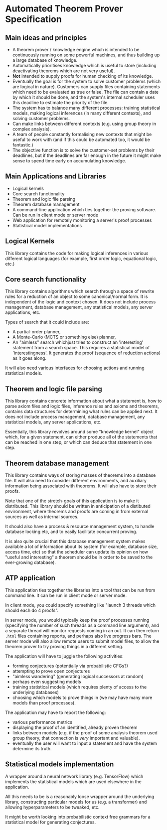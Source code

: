 # Automated Theorem Prover Specification

## Main ideas and principles

- A theorem prover / knowledge engine which is intended to be continuously running on some powerful machines, and thus building up a large database of knowledge.
- Automatically prioritises knowledge which is useful to store (including deactivating theorems which are not very useful).
- **Not** intended to supply proofs for human checking of its knowledge.
- Eventually the goal is for the system to solve customer problems (which are logical in nature). Customers can supply files containing statements which need to be evaluated as true or false. The file can contain a date by which it should be done, and the system's internal scheduler uses this deadline to estimate the priority of the file.
- The system has to balance many different processes: training statistical models, making logical inferences (in many different contexts), and solving customer problems.
- Can make links between different contexts (e.g. using group theory in complex analysis).
- A team of people constantly formalising new contexts that might be useful to work with (and if this could be automated too, it would be fantastic.)
- The objective function is to solve the customer-set problems by their deadlines, but if the deadlines are far enough in the future it might make sense to spend time early on accumulating knowledge.

## Main Applications and Libraries

- Logical kernels
- Core search functionality
- Theorem and logic file parsing
- Theorem database management
- A command-line application which ties together the proving software. Can be run in client mode or server mode
- Web application for remotely monitoring a server's proof processes
- Statistical model implementations

## Logical Kernels

This library contains the code for making logical inferences in various different logical languages (for example, first order logic, equational logic, etc.)

## Core search functionality

This library contains algorithms which search through a space of rewrite rules for a reduction of an object to some canonical/normal form. It is independent of the logic and context chosen. It does not include process management, database management, any statistical models, any server applications, etc.

Types of search that it could include are:
- A partial-order planner,
- A Monte-Carlo (MCTS or something else) planner,
- An "aimless" search whichjust tries to construct an 'interesting' statement from a search space. This requires a statistical model of 'interestingness'. It generates the proof (sequence of reduction actions) as it goes along.

It will also need various interfaces for choosing actions and running statistical models.

## Theorem and logic file parsing

This library contains concrete information about what a statement is, how to parse axiom files and logic files, inference rules and axioms and theorems, contains data structures for determining what rules can be applied next. It does not include process management, database management, any statistical models, any server applications, etc.

Essentially, this library revolves around some "knowledge kernel" object which, for a given statement, can either produce all of the statements that can be reached in one step, or which can deduce that statement in one step.

## Theorem database management

This library contains ways of storing masses of theorems into a database file. It will also need to consider different environments, and auxiliary information being associated with theorems. It will also have to store their proofs.

Note that one of the stretch-goals of this application is to make it distributed. This library should be written in anticipation of a distibuted environment, where theorems and proofs are coming in from external sources as well as internal sources.

It should also have a process & resource management system, to handle database locking etc, and to easily facilitate concurrent proving.

It is also quite crucial that this database management system makes available a lot of information about its system (for example, database size, access time, etc) so that the scheduler can update its opinion on how "useful and interesting" a theorem should be in order to be saved to the ever-growing database).

## ATP application

This application ties together the libraries into a tool that can be run from command line. It can be run in client mode or server mode.

In client mode, you could specify something like "launch 3 threads which should each do 4 proofs".

In server mode, you would typically keep the proof processes running (specifying the number of such threads as a command line argument), and a separate thread will monitor requests coming in an out. It can then return `.html` files containing reports, and perhaps also live progress bars. The server mode will also allow remote users to submit model files, to allow the theorem prover to try proving things in a different setting.

The application will have to juggle the following activities:
- forming conjectures (potentially via probabilistic CFGs?)
- attempting to prove open conjectures
- "aimless wandering" (generating logical successors at random)
- perhaps even suggesting models
- training statistical models (which requires plenty of access to the underlying databases)
- choosing which models to prove things in (we may have many more models than proof processes).

The application may have to report the following:
- various performance metrics
- displaying the proof of an identified, already proven theorem
- links between models (e.g. if the proof of some analysis theorem used group theory, that connection is *very* important and valuable).
- eventually the user will want to input a statement and have the system determine its truth.

## Statistical models implementation

A wrapper around a neural network library (e.g. TensorFlow) which implements the statistical models which are used elsewhere in the application.

All this needs to be is a reasonably loose wrapper around the underlying library, constructing particular models for us (e.g. a transformer) and allowing hyperparameters to be tweaked, etc.

It might be worth looking into probabilistic context free grammars for a statistical model for generating conjectures.
